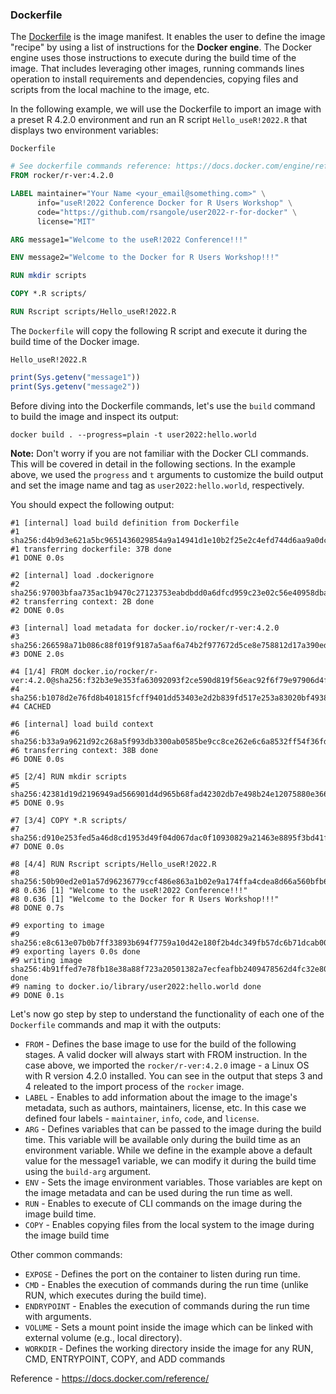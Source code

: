 ### Dockerfile

The [Dockerfile](https://docs.docker.com/engine/reference/builder/) is the image manifest. It enables the user to define the image "recipe" by using a list of instructions for the **Docker engine**. The Docker engine uses those instructions to execute during the build time of the image. That includes leveraging other images, running commands lines operation to install requirements and dependencies, copying files and scripts from the local machine to the image, etc.

In the following example, we will use the Dockerfile to import an image with a preset R 4.2.0 environment and run an R script `Hello_useR!2022.R` that displays two environment variables: 

`Dockerfile`
``` Dockerfile
# See dockerfile commands reference: https://docs.docker.com/engine/reference/builder/
FROM rocker/r-ver:4.2.0

LABEL maintainer="Your Name <your_email@something.com>" \
      info="useR!2022 Conference Docker for R Users Workshop" \
      code="https://github.com/rsangole/user2022-r-for-docker" \
      license="MIT"

ARG message1="Welcome to the useR!2022 Conference!!!"

ENV message2="Welcome to the Docker for R Users Workshop!!!"

RUN mkdir scripts

COPY *.R scripts/

RUN Rscript scripts/Hello_useR!2022.R

```

The `Dockerfile` will copy the following R script and execute it during the build time of the Docker image.

`Hello_useR!2022.R`
``` R
print(Sys.getenv("message1"))
print(Sys.getenv("message2"))
```

Before diving into the Dockerfile commands, let's use the `build` command to build the image and inspect its output:

``` shell
docker build . --progress=plain -t user2022:hello.world
```

**Note:** Don't worry if you are not familiar with the Docker CLI commands. This will be covered in detail in the following sections. In the example above, we used the `progress` and `t` arguments to customize the build output and set the image name and tag as `user2022:hello.world`, respectively.

You should expect the following output:
``` shell
#1 [internal] load build definition from Dockerfile
#1 sha256:d4b9d3e621a5bc9651436029854a9a14941d1e10b2f25e2c4efd744d6aa9a0dc
#1 transferring dockerfile: 37B done
#1 DONE 0.0s

#2 [internal] load .dockerignore
#2 sha256:97003bfaa735ac1b9470c27123753eabdbdd0a6dfcd959c23e02c56e40958dba
#2 transferring context: 2B done
#2 DONE 0.0s

#3 [internal] load metadata for docker.io/rocker/r-ver:4.2.0
#3 sha256:266598a71b086c88f019f9187a5aaf6a74b2f977672d5ce8e758812d17a390ed
#3 DONE 2.0s

#4 [1/4] FROM docker.io/rocker/r-ver:4.2.0@sha256:f32b3e9e353fa63092093f2ce590d819f56eac92f6f79e97906d4f2b0eee5ef3
#4 sha256:b1078d2e76fd8b401815fcff9401dd53403e2d2b839fd517e253a83020bf4938
#4 CACHED

#6 [internal] load build context
#6 sha256:b33a9a9621d92c268a5f993db3300ab0585be9cc8ce262e6c6a8532ff54f36fd
#6 transferring context: 38B done
#6 DONE 0.0s

#5 [2/4] RUN mkdir scripts
#5 sha256:42381d19d2196949ad566901d4d965b68fad42302db7e498b24e12075880e366
#5 DONE 0.9s

#7 [3/4] COPY *.R scripts/
#7 sha256:d910e253fed5a46d8cd1953d49f04d067dac0f10930829a21463e8895f3bd41f
#7 DONE 0.0s

#8 [4/4] RUN Rscript scripts/Hello_useR!2022.R
#8 sha256:50b90ed2e01a57d96236779ccf486e863a1b02e9a174ffa4cdea8d66a560bfb6
#8 0.636 [1] "Welcome to the useR!2022 Conference!!!"
#8 0.636 [1] "Welcome to the Docker for R Users Workshop!!!"
#8 DONE 0.7s

#9 exporting to image
#9 sha256:e8c613e07b0b7ff33893b694f7759a10d42e180f2b4dc349fb57dc6b71dcab00
#9 exporting layers 0.0s done
#9 writing image sha256:4b91ffed7e78fb18e38a88f723a20501382a7ecfeafbb2409478562d4fc32e80 done
#9 naming to docker.io/library/user2022:hello.world done
#9 DONE 0.1s
```

Let's now go step by step to understand the functionality of each one of the `Dockerfile` commands and map it with the outputs:

- `FROM` - Defines the base image to use for the build of the following stages.  A valid docker will always start with FROM instruction. In the case above, we imported the `rocker/r-ver:4.2.0` image - a Linux OS with R version 4.2.0 installed. You can see in the output that steps 3 and 4 releated to the import process of the `rocker` image.
- `LABEL` - Enables to add information about the image to the image's metadata, such as authors, maintainers, license, etc. In this case we defined four labels - `maintainer`, `info`, `code`, and `license`.
- `ARG` - Defines variables that can be passed to the image during the build time. This variable will be available only during the build time as an environment variable. While we define in the example above a default value for the message1 variable, we can modify it during the build time using the `build-arg` argument.
- `ENV` - Sets the image environment variables. Those variables are kept on the image metadata and can be used during the run time as well.
- `RUN` - Enables to execute of CLI commands on the image during the image build time. 
- `COPY` - Enables copying files from the local system to the image during the image build time


Other common commands:
- `EXPOSE` - Defines the port on the container to listen during run time.
- `CMD` - Enables the execution of commands during the run time (unlike RUN, which executes during the build time).
- `ENDRYPOINT` - Enables the execution of commands during the run time with arguments.
- `VOLUME` - Sets a mount point inside the image which can be linked with external volume (e.g., local directory).
- `WORKDIR` - Defines the working directory inside the image for any RUN, CMD, ENTRYPOINT, COPY, and ADD commands

Reference - https://docs.docker.com/reference/
